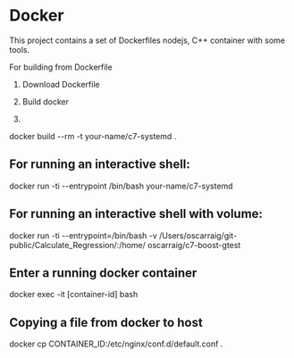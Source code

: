 # Docker

This project contains a set of Dockerfiles nodejs, C++ container with some tools.



For building from Dockerfile

1. Download Dockerfile

2. Build docker 
3. 
docker build --rm -t your-name/c7-systemd .

## For running an interactive shell:

docker run  -ti --entrypoint /bin/bash    your-name/c7-systemd


## For running an interactive shell with volume:

docker run   -ti --entrypoint=/bin/bash  -v /Users/oscarraig/git-public/Calculate_Regression/:/home/  oscarraig/c7-boost-gtest

## Enter a running docker container

docker exec -it [container-id] bash

## Copying a file from docker to host

docker cp CONTAINER_ID:/etc/nginx/conf.d/default.conf .

